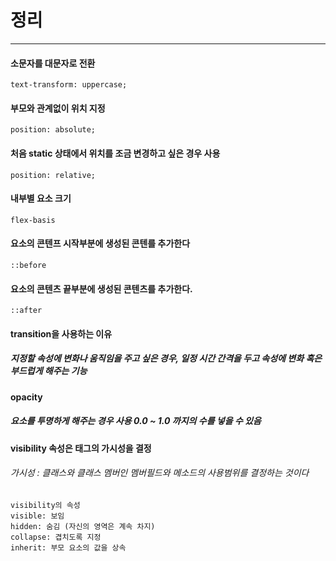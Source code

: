 # 정리

* * *

#### 소문자를 대문자로 전환

```
text-transform: uppercase;
```

#### 부모와 관계없이 위치 지정
```
position: absolute;
```
#### 처음 static 상태에서 위치를 조금 변경하고 싶은 경우 사용
```
position: relative; 
```
#### 내부별 요소 크기 
```
flex-basis
```
#### 요소의 콘텐프 시작부분에 생성된 콘텐를 추가한다
```
::before
```
#### 요소의 콘텐츠 끝부분에 생성된 콘텐츠를 추가한다.
```
::after
```
#### transition을 사용하는 이유
##### 지정할 속성에 변화나 움직임을 주고 싶은 경우, 일정 시간 간격을 두고 속성에 변화 혹은 부드럽게 해주는 기능

#### opacity
##### 요소를 투명하게 해주는 경우 사용 0.0 ~ 1.0 까지의 수를 넣을 수 있음


#### visibility 속성은 태그의 가시성을 결정
###### 가시성 : 클래스와 클래스 멤버인 멤버필드와 메소드의 사용범위를 결정하는 것이다
```
visibility의 속성
visible: 보임
hidden: 숨김 (자신의 영역은 계속 차지)
collapse: 겹치도록 지정
inherit: 부모 요소의 값을 상속
```
